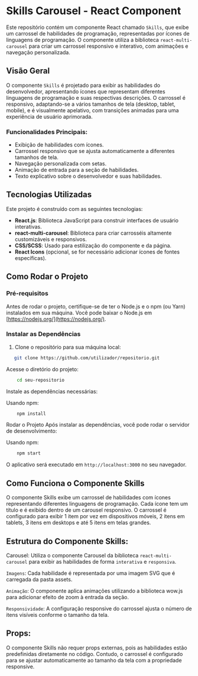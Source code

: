 # Skills Carousel - React Component

Este repositório contém um componente React chamado `Skills`, que exibe um carrossel de habilidades de programação, representadas por ícones de linguagens de programação. O componente utiliza a biblioteca `react-multi-carousel` para criar um carrossel responsivo e interativo, com animações e navegação personalizada.

## Visão Geral

O componente `Skills` é projetado para exibir as habilidades do desenvolvedor, apresentando ícones que representam diferentes linguagens de programação e suas respectivas descrições. O carrossel é responsivo, adaptando-se a vários tamanhos de tela (desktop, tablet, mobile), e é visualmente apelativo, com transições animadas para uma experiência de usuário aprimorada.

### Funcionalidades Principais:

- Exibição de habilidades com ícones.
- Carrossel responsivo que se ajusta automaticamente a diferentes tamanhos de tela.
- Navegação personalizada com setas.
- Animação de entrada para a seção de habilidades.
- Texto explicativo sobre o desenvolvedor e suas habilidades.

## Tecnologias Utilizadas

Este projeto é construído com as seguintes tecnologias:

- **React.js**: Biblioteca JavaScript para construir interfaces de usuário interativas.
- **react-multi-carousel**: Biblioteca para criar carrosséis altamente customizáveis e responsivos.
- **CSS/SCSS**: Usado para estilização do componente e da página.
- **React Icons** (opcional, se for necessário adicionar ícones de fontes específicas).


## Como Rodar o Projeto

### Pré-requisitos

Antes de rodar o projeto, certifique-se de ter o Node.js e o npm (ou Yarn) instalados em sua máquina. Você pode baixar o Node.js em [https://nodejs.org/](https://nodejs.org/).

### Instalar as Dependências

1. Clone o repositório para sua máquina local:

```bash
   git clone https://github.com/utilizador/repositorio.git
```
Acesse o diretório do projeto:

```bash
    cd seu-repositorio
``` 
Instale as dependências necessárias:

Usando npm:

````bash
    npm install
````
Rodar o Projeto
Após instalar as dependências, você pode rodar o servidor de desenvolvimento:

Usando npm:

```bash
    npm start
```

O aplicativo será executado em `http://localhost:3000` no seu navegador.

## Como Funciona o Componente Skills
O componente Skills exibe um carrossel de habilidades com ícones representando diferentes linguagens de programação. Cada ícone tem um título e é exibido dentro de um carousel responsivo. O carrossel é configurado para exibir 1 item por vez em dispositivos móveis, 2 itens em tablets, 3 itens em desktops e até 5 itens em telas grandes.

## Estrutura do Componente Skills:
Carousel: Utiliza o componente Carousel da biblioteca `react-multi-carousel` para exibir as habilidades de forma `interativa` e `responsiva`.

`Imagens`: Cada habilidade é representada por uma imagem SVG que é carregada da pasta assets.

`Animação`: O componente aplica animações utilizando a biblioteca wow.js para adicionar efeito de zoom à entrada da seção.

`Responsividade`: A configuração responsive do carrossel ajusta o número de itens visíveis conforme o tamanho da tela.

## Props:
O componente Skills não requer props externas, pois as habilidades estão predefinidas diretamente no código. Contudo, o carrossel é configurado para se ajustar automaticamente ao tamanho da tela com a propriedade responsive.


